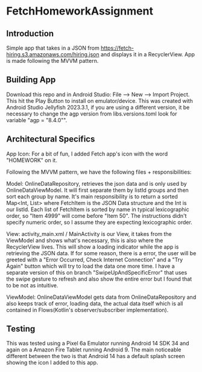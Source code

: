 # FetchHomeworkAssignment

Introduction
--- 
Simple app that takes in a JSON from https://fetch-hiring.s3.amazonaws.com/hiring.json and displays
it in a RecyclerView. App is made following the MVVM pattern.

Building App
--- 
Download this repo and in Android Studio: File --> New --> Import Project. This hit the Play Button
to install on emulator/device. This was created with Android Studio Jellyfish 2023.3.1, if you are 
using a different version, it be necessary to change the agp version from libs.versions.toml look 
for variable "agp = "8.4.0"".

Architectural Specifics
--- 
App Icon: For a bit of fun, I added Fetch app's icon with the word "HOMEWORK" on it.

Following the MVVM pattern, we have the following files + responsibilities:

Model: OnlineDataRepository, retrieves the json data and is only used by OnlineDataViewModel.
It will first separate them by listId groups and then sort each group by name. It's main
responsibility is to return a sorted Map<Int, List<FetchItem>> where FetchItem is the JSON
Data structure and the Int is our listId. Each list of FetchItem is sorted by name in typical
lexicographic order, so "Item 4999" will come before "Item 50". The instructions didn't specify
numeric order, so I assume they are expecting lexicographic order.

View: activity_main.xml / MainActivity is our View, it takes from the ViewModel and shows what's
necessary, this is also where the RecyclerView lives. This will show a loading indicator while the
app is retrieving the JSON data. If for some reason, there is a error, the user will be greeted with
a "Error Occurred, Check Internet Connection" and a "Try Again" button which will try to load the
data
one more time. I have a separate version of this on branch "SwipeUpAndSpecificError" that uses the
swipe gesture to refresh and also show the entire error but I found that to be not as intuitive.

ViewModel: OnlineDataViewModel gets data from OnlineDataRepository and also keeps track of error,
loading data, the actual data itself which is all contained in Flows(Kotlin's observer/subscriber 
implementation).

Testing
---
This was tested using a Pixel 6a Emulator running Android 14 SDK 34 and again on a Amazon Fire
Tablet running Android 9. The main noticeable different between the two is that Android 14 has a
default splash screen showing the icon I added to this app. 